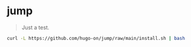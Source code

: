 # jump

> Just a test.

```bash
curl -L https://github.com/hugo-on/jump/raw/main/install.sh | bash
```
